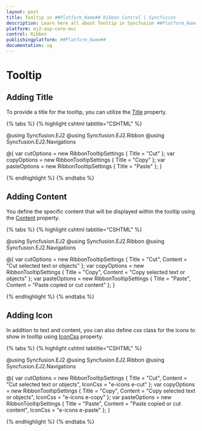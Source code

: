 ```yaml
---
layout: post
title: Tooltip in ##Platform_Name## Ribbon Control | Syncfusion
description: Learn here all about Tooltip in Syncfusion ##Platform_Name## Ribbon control of Syncfusion Essential JS 2 and more.
platform: ej2-asp-core-mvc
control: Ribbon
publishingplatform: ##Platform_Name##
documentation: ug
---
```


# Tooltip

## Adding Title

To provide a title for the tooltip, you can utilize the [Title](https://help.syncfusion.com/cr/aspnetcore-js2/Syncfusion.EJ2.Ribbon.RibbonTooltipSettings.html#Syncfusion_EJ2_Ribbon_RibbonTooltipSettings_Title) property.

{% tabs %}
{% highlight cshtml tabtitle="CSHTML" %}

@using Syncfusion.EJ2
@using Syncfusion.EJ2.Ribbon
@using Syncfusion.EJ2.Navigations

@{
    var cutOptions = new RibbonTooltipSettings { Title = "Cut" };
    var copyOptions = new RibbonTooltipSettings { Title = "Copy" };
    var pasteOptions = new RibbonTooltipSettings { Title = "Paste" };
}

<ejs-ribbon id="ribbon">
    <e-ribbon-tabs>
        <e-ribbon-tab header="Home">
            <e-ribbon-groups>
                <e-ribbon-group header="Clipboard">
                    <e-ribbon-collections>
                        <e-ribbon-collection>
                            <e-ribbon-items>
                                <e-ribbon-item type="Button" allowedSizes=Large ribbonTooltipSettings=cutOptions>
                                    <e-ribbon-buttonsettings iconCss="e-icons e-cut" content="Cut"></e-ribbon-buttonsettings>
                                </e-ribbon-item>
                            </e-ribbon-items>
                        </e-ribbon-collection>
                        <e-ribbon-collection>
                            <e-ribbon-items>
                                <e-ribbon-item type="Button" allowedSizes=Medium ribbonTooltipSettings=copyOptions>
                                    <e-ribbon-buttonsettings iconCss="e-icons e-copy" content="Copy"></e-ribbon-buttonsettings>
                                </e-ribbon-item>
                                <e-ribbon-item type="Button" allowedSizes=Medium ribbonTooltipSettings=pasteOptions>
                                    <e-ribbon-buttonsettings iconCss="e-icons e-paste" content="Paste"></e-ribbon-buttonsettings>
                                </e-ribbon-item>
                            </e-ribbon-items>
                        </e-ribbon-collection>
                    </e-ribbon-collections>
                </e-ribbon-group>
            </e-ribbon-groups>
        </e-ribbon-tab>
    </e-ribbon-tabs>
</ejs-ribbon>

{% endhighlight %}
{% endtabs %}

## Adding Content

You define the specific content that will be displayed within the tooltip using the [Content](https://help.syncfusion.com/cr/aspnetcore-js2/Syncfusion.EJ2.Ribbon.RibbonTooltipSettings.html#Syncfusion_EJ2_Ribbon_RibbonTooltipSettings_Content) property.

{% tabs %}
{% highlight cshtml tabtitle="CSHTML" %}

@using Syncfusion.EJ2
@using Syncfusion.EJ2.Ribbon
@using Syncfusion.EJ2.Navigations

@{
    var cutOptions = new RibbonTooltipSettings { Title = "Cut", Content = "Cut selected text or objects" };
    var copyOptions = new RibbonTooltipSettings { Title = "Copy", Content = "Copy selected text or objects" };
    var pasteOptions = new RibbonTooltipSettings { Title = "Paste", Content = "Paste copied or cut content" };
}

<ejs-ribbon id="ribbon">
    <e-ribbon-tabs>
        <e-ribbon-tab header="Home">
            <e-ribbon-groups>
                <e-ribbon-group header="Clipboard">
                    <e-ribbon-collections>
                        <e-ribbon-collection>
                            <e-ribbon-items>
                                <e-ribbon-item type="Button" allowedSizes=Large ribbonTooltipSettings=cutOptions>
                                    <e-ribbon-buttonsettings iconCss="e-icons e-cut" content="Cut"></e-ribbon-buttonsettings>
                                </e-ribbon-item>
                            </e-ribbon-items>
                        </e-ribbon-collection>
                        <e-ribbon-collection>
                            <e-ribbon-items>
                                <e-ribbon-item type="Button" allowedSizes=Medium ribbonTooltipSettings=copyOptions>
                                    <e-ribbon-buttonsettings iconCss="e-icons e-copy" content="Copy"></e-ribbon-buttonsettings>
                                </e-ribbon-item>
                                <e-ribbon-item type="Button" allowedSizes=Medium ribbonTooltipSettings=pasteOptions>
                                    <e-ribbon-buttonsettings iconCss="e-icons e-paste" content="Paste"></e-ribbon-buttonsettings>
                                </e-ribbon-item>
                            </e-ribbon-items>
                        </e-ribbon-collection>
                    </e-ribbon-collections>
                </e-ribbon-group>
            </e-ribbon-groups>
        </e-ribbon-tab>
    </e-ribbon-tabs>
</ejs-ribbon>

{% endhighlight %}
{% endtabs %}

## Adding Icon

In addition to text and content, you can also define css class for the icons to show in tooltip using [IconCss](https://help.syncfusion.com/cr/aspnetcore-js2/Syncfusion.EJ2.Ribbon.RibbonTooltipSettings.html#Syncfusion_EJ2_Ribbon_RibbonTooltipSettings_IconCss) property.

{% tabs %}
{% highlight cshtml tabtitle="CSHTML" %}

@using Syncfusion.EJ2
@using Syncfusion.EJ2.Ribbon
@using Syncfusion.EJ2.Navigations

@{
    var cutOptions = new RibbonTooltipSettings { Title = "Cut", Content = "Cut selected text or objects", IconCss = "e-icons e-cut" };
    var copyOptions = new RibbonTooltipSettings { Title = "Copy", Content = "Copy selected text or objects", IconCss = "e-icons e-copy" };
    var pasteOptions = new RibbonTooltipSettings { Title = "Paste", Content = "Paste copied or cut content", IconCss = "e-icons e-paste" };
}

<ejs-ribbon id="ribbon">
    <e-ribbon-tabs>
        <e-ribbon-tab header="Home">
            <e-ribbon-groups>
                <e-ribbon-group header="Clipboard">
                    <e-ribbon-collections>
                        <e-ribbon-collection>
                            <e-ribbon-items>
                                <e-ribbon-item type="Button" allowedSizes=Large ribbonTooltipSettings=cutOptions>
                                    <e-ribbon-buttonsettings iconCss="e-icons e-cut" content="Cut"></e-ribbon-buttonsettings>
                                </e-ribbon-item>
                            </e-ribbon-items>
                        </e-ribbon-collection>
                        <e-ribbon-collection>
                            <e-ribbon-items>
                                <e-ribbon-item type="Button" allowedSizes=Medium ribbonTooltipSettings=copyOptions>
                                    <e-ribbon-buttonsettings iconCss="e-icons e-copy" content="Copy"></e-ribbon-buttonsettings>
                                </e-ribbon-item>
                                <e-ribbon-item type="Button" allowedSizes=Medium ribbonTooltipSettings=pasteOptions>
                                    <e-ribbon-buttonsettings iconCss="e-icons e-paste" content="Paste"></e-ribbon-buttonsettings>
                                </e-ribbon-item>
                            </e-ribbon-items>
                        </e-ribbon-collection>
                    </e-ribbon-collections>
                </e-ribbon-group>
            </e-ribbon-groups>
        </e-ribbon-tab>
    </e-ribbon-tabs>
</ejs-ribbon>

{% endhighlight %}
{% endtabs %}